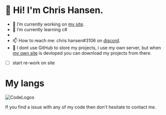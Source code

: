# 👋 Hi! I'm Chris Hansen.



- 🔭 I’m currently working on [my site](https://chrishansen.tk).
- 🌱 I’m currently learning c#
- 
- 📫 How to reach me: chris hansen#3106 on [discord](https://discord.com/channels/@me).
- 💾 I dont use GitHub to store my projects, i use my own server, but when [my own site](https://chrishansen.tk) is devloped you can download my projects from there.

- [ ] start re-work on site

# My langs
![CodeLogos](https://user-images.githubusercontent.com/75200147/111683422-5e276000-881d-11eb-9c1c-f5842205b848.png)

If you find a issue with any of my code then don't hesitate to contact me.
